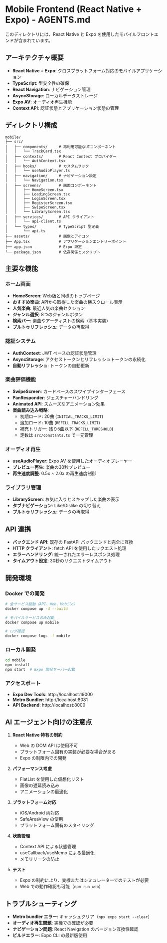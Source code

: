 # Mobile Frontend (React Native + Expo) - AGENTS.md

このディレクトリには、React Native と Expo を使用したモバイルフロントエンドが含まれています。

## アーキテクチャ概要

- **React Native + Expo**: クロスプラットフォーム対応のモバイルアプリケーション
- **TypeScript**: 型安全性の確保
- **React Navigation**: ナビゲーション管理
- **AsyncStorage**: ローカルデータストレージ
- **Expo AV**: オーディオ再生機能
- **Context API**: 認証状態とアプリケーション状態の管理

## ディレクトリ構成

```
mobile/
├── src/
│   ├── components/     # 再利用可能なUIコンポーネント
│   │   └── TrackCard.tsx
│   ├── contexts/       # React Context プロバイダー
│   │   └── AuthContext.tsx
│   ├── hooks/          # カスタムフック
│   │   └── useAudioPlayer.ts
│   ├── navigation/     # ナビゲーション設定
│   │   └── Navigation.tsx
│   ├── screens/        # 画面コンポーネント
│   │   ├── HomeScreen.tsx
│   │   ├── LoadingScreen.tsx
│   │   ├── LoginScreen.tsx
│   │   ├── RegisterScreen.tsx
│   │   ├── SwipeScreen.tsx
│   │   └── LibraryScreen.tsx
│   ├── services/       # API クライアント
│   │   └── api-client.ts
│   └── types/          # TypeScript 型定義
│       └── api.ts
├── assets/             # 画像とアイコン
├── App.tsx             # アプリケーションエントリーポイント
├── app.json            # Expo 設定
└── package.json        # 依存関係とスクリプト
```

## 主要な機能

### ホーム画面
- **HomeScreen**: Web版と同様のトップページ
- **おすすめ楽曲**: APIから取得した楽曲の横スクロール表示
- **人気楽曲**: 最近人気の楽曲セクション
- **ジャンル選択**: 8つのジャンルボタン
- **検索バー**: 楽曲やアーティストの検索（基本実装）
- **プルトゥリフレッシュ**: データの再取得

### 認証システム
- **AuthContext**: JWT ベースの認証状態管理
- **AsyncStorage**: アクセストークンとリフレッシュトークンの永続化
- **自動リフレッシュ**: トークンの自動更新

### 楽曲評価機能
- **SwipeScreen**: カードベースのスワイプインターフェース
- **PanResponder**: ジェスチャーハンドリング
- **Animated API**: スムーズなアニメーション効果
- **楽曲読み込み戦略**: 
  - 初期ロード: 20曲 (`INITIAL_TRACKS_LIMIT`)
  - 追加ロード: 10曲 (`REFILL_TRACKS_LIMIT`)
  - 補充トリガー: 残り5曲以下 (`REFILL_THRESHOLD`)
  - 定数は `src/constants.ts` で一元管理

### オーディオ再生
- **useAudioPlayer**: Expo AV を使用したオーディオプレーヤー
- **プレビュー再生**: 楽曲の30秒プレビュー
- **再生速度調整**: 0.5x ~ 2.0x の再生速度制御

### ライブラリ管理
- **LibraryScreen**: お気に入りとスキップした楽曲の表示
- **タブナビゲーション**: Like/Dislike の切り替え
- **プルトゥリフレッシュ**: データの再取得

## API 連携

- **バックエンド API**: 既存の FastAPI バックエンドと完全に互換
- **HTTP クライアント**: fetch API を使用したリクエスト処理
- **エラーハンドリング**: 統一されたエラーレスポンス処理
- **タイムアウト設定**: 30秒のリクエストタイムアウト

## 開発環境

### Docker での開発
```bash
# 全サービス起動（API、Web、Mobile）
docker compose up -d --build

# モバイルサービスのみ起動
docker compose up mobile

# ログ確認
docker compose logs -f mobile
```

### ローカル開発
```bash
cd mobile
npm install
npm start  # Expo 開発サーバー起動
```

### アクセスポート
- **Expo Dev Tools**: http://localhost:19000
- **Metro Bundler**: http://localhost:8081
- **API Backend**: http://localhost:8000

## AI エージェント向けの注意点

1. **React Native 特有の制約**
   - Web の DOM API は使用不可
   - プラットフォーム固有の実装が必要な場合がある
   - Expo の制限内での開発

2. **パフォーマンス考慮**
   - FlatList を使用した仮想化リスト
   - 画像の遅延読み込み
   - アニメーションの最適化

3. **プラットフォーム対応**
   - iOS/Android 両対応
   - SafeAreaView の使用
   - プラットフォーム固有のスタイリング

4. **状態管理**
   - Context API による状態管理
   - useCallback/useMemo による最適化
   - メモリリークの防止

5. **テスト**
   - Expo の制約により、実機またはシミュレーターでのテストが必要
   - Web での動作確認も可能（`npm run web`）

## トラブルシューティング

- **Metro bundler エラー**: キャッシュクリア（`npx expo start --clear`）
- **オーディオ再生問題**: 実機での確認が必要
- **ナビゲーション問題**: React Navigation のバージョン互換性確認
- **ビルドエラー**: Expo CLI の最新版使用
